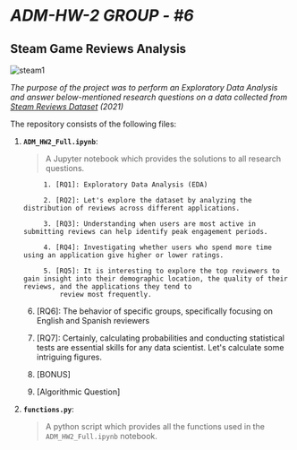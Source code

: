 
# *ADM-HW-2*   *GROUP - #6*

## Steam Game Reviews Analysis

![steam1](https://github.com/user-attachments/assets/3584628a-2dbf-4c88-aeb5-b1a40df3eb9e)

*The purpose of the project was to perform an Exploratory Data Analysis and answer below-mentioned research questions on a data collected from [Steam Reviews Dataset](https://www.kaggle.com/datasets/najzeko/steam-reviews-2021) (2021)* 

The repository consists of the following files:
1. __`ADM_HW2_Full.ipynb`__: 
	> A Jupyter notebook which provides the solutions to all research questions. 
	
			1. [RQ1]: Exploratory Data Analysis (EDA)  
			
			2. [RQ2]: Let's explore the dataset by analyzing the distribution of reviews across different applications.
   
			3. [RQ3]: Understanding when users are most active in submitting reviews can help identify peak engagement periods.

			4. [RQ4]: Investigating whether users who spend more time using an application give higher or lower ratings.

			5. [RQ5]: It is interesting to explore the top reviewers to gain insight into their demographic location, the quality of their reviews, and the applications they tend to 
                review most frequently.

      6. [RQ6]: The behavior of specific groups, specifically focusing on English and Spanish reviewers
  
      7. [RQ7]: Certainly, calculating probabilities and conducting statistical tests are essential skills for any data scientist. Let's calculate some intriguing figures.
  
      8. [BONUS]
  
      9. [Algorithmic Question]
  
2. __`functions.py`__:
   > A python script which provides all the functions used in the `ADM_HW2_Full.ipynb` notebook.



         
  

  
   
		
